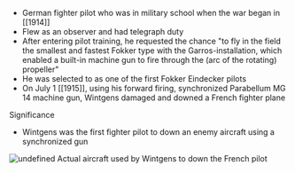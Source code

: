 
- German fighter pilot who was in military school when the war began in [[1914]]
- Flew as an observer and had telegraph duty
- After entering pilot training, he requested the chance "to fly in the field the smallest and fastest Fokker type with the Garros-installation, which enabled a built-in machine gun to fire through the (arc of the rotating) propeller"
- He was selected to as one of the first Fokker Eindecker pilots
- On July 1 [[1915]], using his forward firing, synchronized Parabellum MG 14 machine gun, Wintgens damaged and downed a French fighter plane

Significance
- Wintgens was the first fighter pilot to down an enemy aircraft using a synchronized gun

![undefined](https://upload.wikimedia.org/wikipedia/commons/thumb/5/50/Fokker_M5K-MG_E5-15.jpg/1920px-Fokker_M5K-MG_E5-15.jpg)
Actual aircraft used by Wintgens to down the French pilot